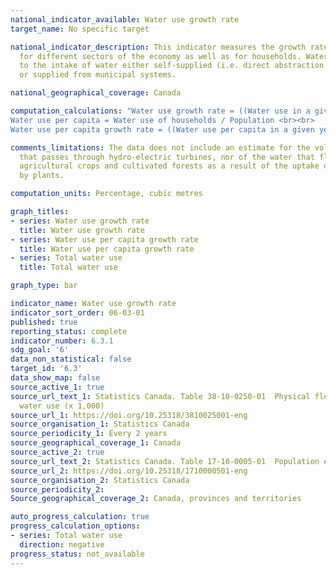 ```yaml
---
national_indicator_available: Water use growth rate
target_name: No specific target

national_indicator_description: This indicator measures the growth rate in water use
  for different sectors of the economy as well as for households. Water use refers
  to the intake of water either self-supplied (i.e. direct abstraction from the environment)
  or supplied from municipal systems.

national_geographical_coverage: Canada

computation_calculations: "Water use growth rate = ((Water use in a given year - Water use in the year prior) / Water use in the year prior) x 100 <br><br>
Water use per capita = Water use of households / Population <br><br>
Water use per capita growth rate = ((Water use per capita in a given year - Water use per capita in the year prior) / Water use per capita in the year prior) x 100"

comments_limitations: The data does not include an estimate for the volume of water
  that passes through hydro-electric turbines, nor of the water that flows through
  agricultural crops and cultivated forests as a result of the uptake of soil water
  by plants.

computation_units: Percentage, cubic metres

graph_titles:
- series: Water use growth rate
  title: Water use growth rate
- series: Water use per capita growth rate
  title: Water use per capita growth rate
- series: Total water use
  title: Total water use

graph_type: bar

indicator_name: Water use growth rate
indicator_sort_order: 06-03-01
published: true
reporting_status: complete
indicator_number: 6.3.1
sdg_goal: '6'
data_non_statistical: false
target_id: '6.3'
data_show_map: false
source_active_1: true
source_url_text_1: Statistics Canada. Table 38-10-0250-01  Physical flow account for
  water use (x 1,000)
source_url_1: https://doi.org/10.25318/3810025001-eng
source_organisation_1: Statistics Canada
source_periodicity_1: Every 2 years
source_geographical_coverage_1: Canada
source_active_2: true
source_url_text_2: Statistics Canada. Table 17-10-0005-01  Population estimates on July 1, by age and gender
source_url_2: https://doi.org/10.25318/1710000501-eng
source_organisation_2: Statistics Canada
source_periodicity_2: 
Source_geographical_coverage_2: Canada, provinces and territories

auto_progress_calculation: true
progress_calculation_options:
- series: Total water use
  direction: negative
progress_status: not_available
---
```

